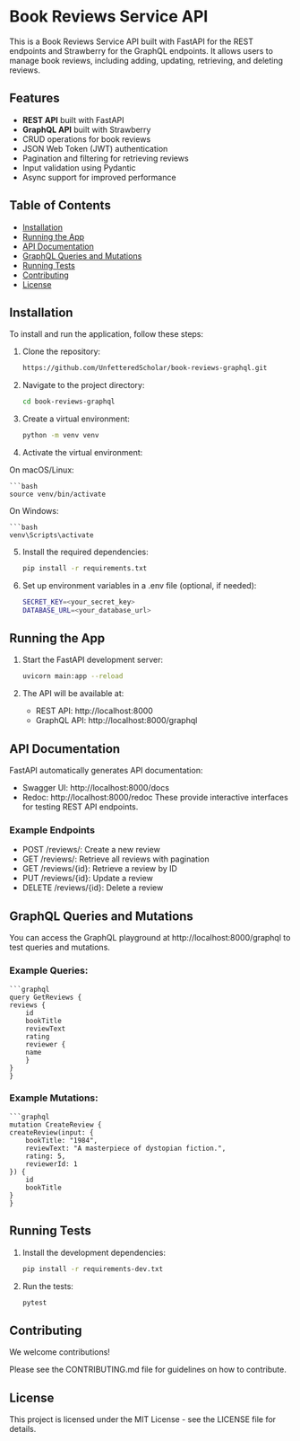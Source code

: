 # Book Reviews Service API

This is a Book Reviews Service API built with FastAPI for the REST endpoints and Strawberry for the GraphQL endpoints. It allows users to manage book reviews, including adding, updating, retrieving, and deleting reviews.

## Features

- **REST API** built with FastAPI
- **GraphQL API** built with Strawberry
- CRUD operations for book reviews
- JSON Web Token (JWT) authentication
- Pagination and filtering for retrieving reviews
- Input validation using Pydantic
- Async support for improved performance

## Table of Contents

- [Installation](#installation)
- [Running the App](#running-the-app)
- [API Documentation](#api-documentation)
- [GraphQL Queries and Mutations](#graphql-queries-and-mutations)
- [Running Tests](#running-tests)
- [Contributing](#contributing)
- [License](#license)

## Installation

To install and run the application, follow these steps:

1. Clone the repository:

   ```bash
   https://github.com/UnfetteredScholar/book-reviews-graphql.git

2. Navigate to the project directory:

    ```bash
    cd book-reviews-graphql

3. Create a virtual environment:

    ```bash
    python -m venv venv

4. Activate the virtual environment:

On macOS/Linux:
    
    ```bash
    source venv/bin/activate

On Windows:

    ```bash
    venv\Scripts\activate
    

5. Install the required dependencies:

    ```bash
    pip install -r requirements.txt
    
    
6. Set up environment variables in a .env file (optional, if needed):

    ```bash
    SECRET_KEY=<your_secret_key>
    DATABASE_URL=<your_database_url>


## Running the App
1. Start the FastAPI development server:

    ```bash
    uvicorn main:app --reload

2. The API will be available at:
    * REST API: http://localhost:8000
    * GraphQL API: http://localhost:8000/graphql


## API Documentation
FastAPI automatically generates API documentation:

* Swagger UI: http://localhost:8000/docs
* Redoc: http://localhost:8000/redoc
These provide interactive interfaces for testing REST API endpoints.

### Example Endpoints
* POST /reviews/: Create a new review
* GET /reviews/: Retrieve all reviews with pagination
* GET /reviews/{id}: Retrieve a review by ID
* PUT /reviews/{id}: Update a review
* DELETE /reviews/{id}: Delete a review


## GraphQL Queries and Mutations
You can access the GraphQL playground at http://localhost:8000/graphql to test queries and mutations.

### Example Queries:
    ```graphql
    query GetReviews {
    reviews {
        id
        bookTitle
        reviewText
        rating
        reviewer {
        name
        }
    }
    }

### Example Mutations:
    ```graphql
    mutation CreateReview {
    createReview(input: {
        bookTitle: "1984",
        reviewText: "A masterpiece of dystopian fiction.",
        rating: 5,
        reviewerId: 1
    }) {
        id
        bookTitle
    }
    }


## Running Tests
1. Install the development dependencies:

    ```bash
    pip install -r requirements-dev.txt

2. Run the tests:

    ```bash
    pytest


## Contributing
We welcome contributions! 

Please see the CONTRIBUTING.md file for guidelines on how to contribute.

## License
This project is licensed under the MIT License - see the LICENSE file for details.